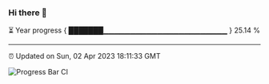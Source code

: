 ### Hi there 👋

⏳ Year progress { ███████▁▁▁▁▁▁▁▁▁▁▁▁▁▁▁▁▁▁▁▁▁▁▁ } 25.14 %

---

⏰ Updated on Sun, 02 Apr 2023 18:11:33 GMT

![Progress Bar CI](https://github.com/liununu/liununu/workflows/Progress%20Bar%20CI/badge.svg)
